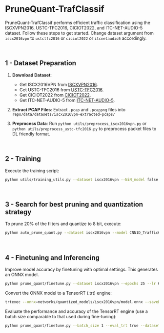 # PruneQuant-TrafClassif

PruneQuant-TrafClassif performs efficient traffic classification using the ISCXVPN2016, USTC-TFC2016, CICIOT2022, and ITC-NET-AUDIO-5 dataset. Follow these steps to get started. Change dataset argument from `iscx2016vpn`  to `ustctfc2016` or `ciciot2022` or `itcnetaudio5` accordingly.


&nbsp;
&nbsp;
&nbsp;
&nbsp;
&nbsp;

## 1 - Dataset Preparation

1. **Download Dataset**:
   - Get ISCX2016VPN from [ISCXVPN2016](https://www.unb.ca/cic/datasets/vpn.html).
   - Get USTC-TFC2016 from [USTC-TFC2016](https://github.com/davidyslu/USTC-TFC2016).
   - Get CICIOT2022 from [CICIOT2022](https://www.unb.ca/cic/datasets/iotdataset-2022.html).
   - Get ITC-NET-AUDIO-5 from [ITC-NET-AUDIO-5](https://bmcresnotes.biomedcentral.com/articles/10.1186/s13104-024-06718-7).

2. **Extract PCAP Files**:
   Extract `.pcap` and `.pcappng` files into `repo/data/datasets/iscx2016vpn-extracted-pcaps/`

3. **Preprocess Data**:
   Run `python utils/preprocess_iscx2016vpn.py` or `python utils/preprocess_ustc-tfc2016.py` to preprocess packet files to DL friendly format.

&nbsp;
&nbsp;
&nbsp;
&nbsp;
&nbsp;


## 2 - Training

Execute the training script:
```bash
python utils/training_utils.py --dataset iscx2016vpn --NiN_model false --epochs 250 --batch_size 128
```

&nbsp;
&nbsp;
&nbsp;
&nbsp;
&nbsp;



## 3 - Search for best pruning and quantization strategy
To prune 20% of the filters and quantize to 8 bit, execute:
```bash
python auto_prune_quant.py --dataset iscx2016vpn --model CNN1D_TrafficClassification --prune_ratio 0.2 --qat_epochs 5 --data_bsize 1024 --seed 2024 --action_std 0.5 --max_episodes 500
```
<!-- python auto_prune_quant.py --dataset iscx2016vpn --model CNN1D_TrafficClassification --prune_ratio 0.2 --qat_epochs 5 --data_bsize 1024 --seed 2024 --action_std 0.5 --max_episodes 1000 | tee logs/iscx2016vpn/prune0.20_qatepch5_bsize1024_actionstd0.5_maxepsd1000.txt -->

&nbsp;
&nbsp;
&nbsp;
&nbsp;
&nbsp;


## 4 - Finetuning and Inferencing

Improve model accuracy by finetuning with optimal settings. This generates an ONNX model.
```bash
python prune_quant/finetune.py --dataset iscx2016vpn --epochs 25 --lr 0.001 --batch_size 32
```
Convert the ONNX model to a TensorRT (.trt) engine:
<!-- Use new terminal, cd to repo -->
<!-- export LD_LIBRARY_PATH=$LD_LIBRARY_PATH:/home/zafri/anaconda3/envs/cuda12:/home/zafri/anaconda3/envs/cuda12/lib -->
<!-- /home/zafri/anaconda3/envs/cuda12/TensorRT-8.6.1.6/bin/trtexec --onnx=networks/quantized_models/iscx2016vpn/model.onnx --saveEngine=networks/quantized_models/iscx2016vpn/model_engine.trt --int8 -->
```bash
trtexec --onnx=networks/quantized_models/iscx2016vpn/model.onnx --saveEngine=networks/quantized_models/iscx2016vpn/model_engine.trt --int8 
```
Evaluate the performance and accuracy of the TensorRT engine (use a batch size comparable to that used during fine-tuning):
```bash
python prune_quant/finetune.py --batch_size 1 --eval_trt true --dataset iscx2016vpn
```
<!-- To capture memory vs cpu breakdown: -->
<!-- python prune_quant/finetune.py --batch_size 1 --eval_trt true --dataset iscx2016vpn --trt_mem_cpu_breakdown true -->
